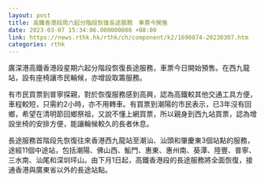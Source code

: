 ```yaml
---
layout: post
title: 高鐵香港段周六起分階段恢復長途服務　車票今開售
date: 2023-03-07 15:34:06.000000000 +08:00
link: https://news.rthk.hk/rthk/ch/component/k2/1690874-20230307.htm
categories: rthk
---
```


廣深港高鐵香港段星期六起分階段恢復長途服務，車票今日開始預售。在西九龍站，設有座椅讓市民輪候，亦增設取籌服務。

有市民買票到普寧探親，對於恢復服務感到高興，認為高鐵較其他交通工具方便，車程較短，只需約2小時，亦不用轉車。有買票到潮陽的市民表示，已3年沒有回鄉，希望在清明節回鄉祭祖，又說不懂上網買票，所以親身到西九站買票，認為增設坐椅的安排方便，能讓輪候較久的長者休息。

長途服務首階段先恢復往來香港西九龍站至潮汕、汕頭和肇慶東3個站點的服務，途經11個中途站，包括潮陽、佛山西、鮜門、惠東、惠州南、葵潭、陸豐、普寧、三水南、汕尾和深圳坪山。由下月1日起，高鐵香港段的長途服務將全面恢復，接通香港與廣東省以外的長途站點。

